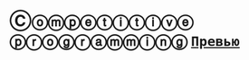  Ⓒⓞⓜⓟⓔⓣⓘⓣⓘⓥⓔ ⓟⓡⓞⓖⓡⓐⓜⓜⓘⓝⓖ 
[`Превью`](https://github.com/viCodexm/competitive-programming/tree/main/картинки)
=
